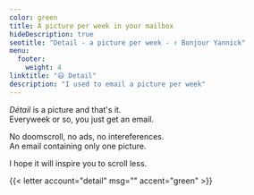```yaml
---
color: green
title: A picture per week in your mailbox
hideDescription: true
seotitle: "Detail - a picture per week - ✌️ Bonjour Yannick"
menu:
  footer:
    weight: 4
linktitle: "😃 Detail"
description: "I used to email a picture per week"
---
```


*Détail* is a picture and that's it.  
Everyweek or so, you just get an email.  

No doomscroll, no ads, no intereferences.  
An email containing only one picture.

I hope it will inspire you to scroll less.  

{{< letter account="detail" msg="" accent="green" >}}

